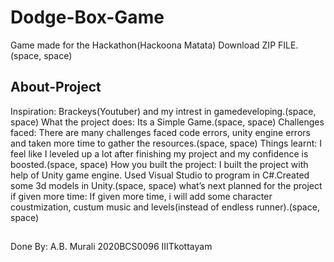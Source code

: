 # Dodge-Box-Game
Game made for the Hackathon(Hackoona Matata)
Download ZIP FILE.(space, space)

## About-Project
Inspiration: Brackeys(Youtuber) and my intrest in gamedeveloping.(space, space)
What the project does: Its a Simple Game.(space, space)
Challenges faced: There are many challenges faced code errors, unity engine errors and taken more time to gather the resources.(space, space)
Things learnt: I feel like I leveled up a lot after finishing my project and my confidence is boosted.(space, space)
How you built the project: I built the project with help of Unity game engine. Used Visual Studio to program in C#.Created some 3d models in Unity.(space, space)
what’s next planned for the project if given more time: If given more time, i will add some character coustmization, custum music and levels(instead of endless runner).(space, space)



## 
Done By: A.B. Murali
2020BCS0096 IIITkottayam
